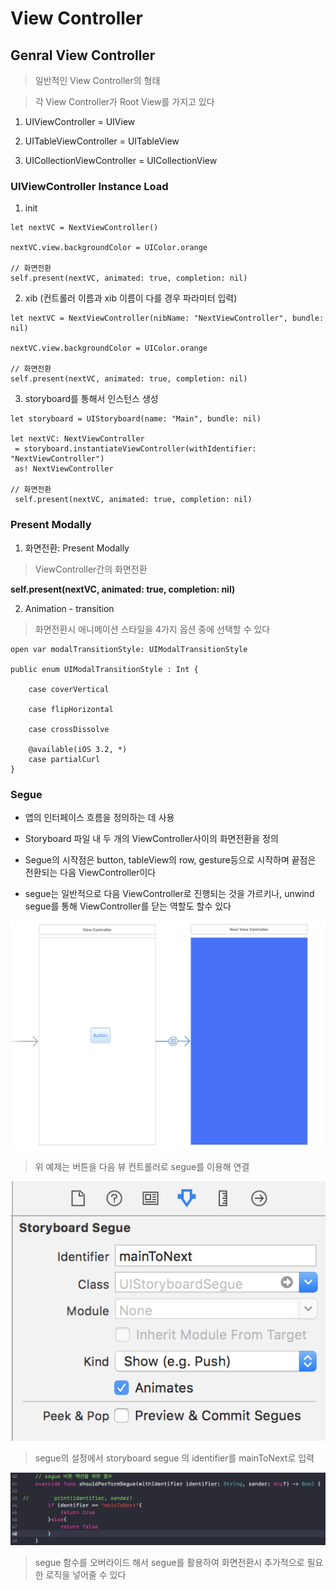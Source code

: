 # View Controller

## Genral View Controller

> 일반적인 View Controller의 형태

> 각 View Controller가 Root View를 가지고 있다

1. UIViewController = UIView 

2. UITableViewController = UITableView

3. UICollectionViewController = UICollectionView

### UIViewController Instance Load

 1. init
 
 ~~~
 let nextVC = NextViewController()
 
 nextVC.view.backgroundColor = UIColor.orange
 
 // 화면전환
 self.present(nextVC, animated: true, completion: nil)
 ~~~   
 
 2. xib (컨트롤러 이름과 xib 이름이 다를 경우 파라미터 입력)
 
 ~~~
 let nextVC = NextViewController(nibName: "NextViewController", bundle: nil)
 
 nextVC.view.backgroundColor = UIColor.orange
 
 // 화면전환
 self.present(nextVC, animated: true, completion: nil)
 ~~~
     
 3. storyboard를 통해서 인스턴스 생성
 
 ~~~       
 let storyboard = UIStoryboard(name: "Main", bundle: nil)
 
 let nextVC: NextViewController 
  = storyboard.instantiateViewController(withIdentifier: "NextViewController") 
  as! NextViewController
        
 // 화면전환
  self.present(nextVC, animated: true, completion: nil)
 ~~~
 
### Present Modally
 
 1. 화면전환: Present Modally
 > ViewController간의 화면전환
 
 **self.present(nextVC, animated: true, completion: nil)** 
 
 2. Animation - transition
 > 화면전환시 애니메이션 스타일을 4가지 옵션 중에 선택할 수 있다
 
 ~~~
 open var modalTransitionStyle: UIModalTransitionStyle
 
 public enum UIModalTransitionStyle : Int {

     case coverVertical

     case flipHorizontal

     case crossDissolve

     @available(iOS 3.2, *)
     case partialCurl
}
~~~

### Segue

* 앱의 인터페이스 흐름을 정의하는 데 사용

* Storyboard 파일 내 두 개의 ViewController사이의 화면전환을 정의

* Segue의 시작점은 button, tableView의 row, gesture등으로
시작하며 끝점은 전환되는 다음 ViewController이다

* segue는 일반적으로 다음 ViewController로 진행되는 것을 가르키나, unwind segue를 통해 ViewController를 닫는 역할도 할수 있다

![](/Img/segue1.png "segue")

> 위 예제는 버튼을 다음 뷰 컨트롤러로 segue를 이용해 연결

![](/Img/segue3.png "inspector")

> segue의 설정에서 storyboard segue 의 identifier를 mainToNext로 입력

![](/Img/segue2.png "segue function")

> segue 함수를 오버라이드 해서 segue를 활용하여 화면전환시 추가적으로 필요한 로직을 넣어줄 수 있다